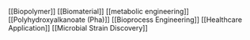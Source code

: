 [[Biopolymer]]
[[Biomaterial]]
[[metabolic engineering]]
[[Polyhydroxyalkanoate (Pha)]]
[[Bioprocess Engineering]]
[[Healthcare Application]]
[[Microbial Strain Discovery]]

